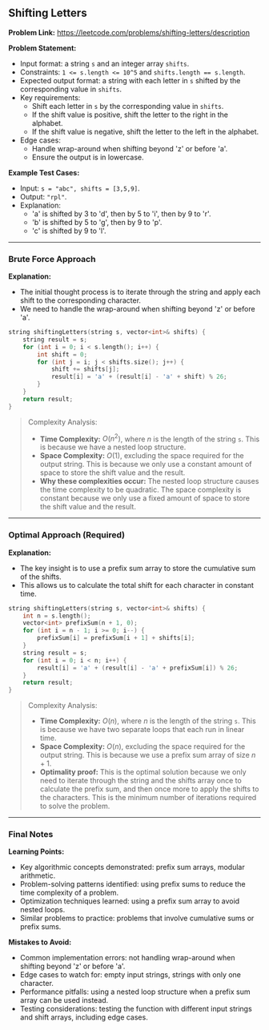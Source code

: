 ## Shifting Letters

**Problem Link:** https://leetcode.com/problems/shifting-letters/description

**Problem Statement:**
- Input format: a string `s` and an integer array `shifts`.
- Constraints: `1 <= s.length <= 10^5` and `shifts.length == s.length`.
- Expected output format: a string with each letter in `s` shifted by the corresponding value in `shifts`.
- Key requirements: 
  - Shift each letter in `s` by the corresponding value in `shifts`.
  - If the shift value is positive, shift the letter to the right in the alphabet.
  - If the shift value is negative, shift the letter to the left in the alphabet.
- Edge cases:
  - Handle wrap-around when shifting beyond 'z' or before 'a'.
  - Ensure the output is in lowercase.

**Example Test Cases:**
- Input: `s = "abc", shifts = [3,5,9]`.
- Output: `"rpl"`.
- Explanation: 
  - 'a' is shifted by 3 to 'd', then by 5 to 'i', then by 9 to 'r'.
  - 'b' is shifted by 5 to 'g', then by 9 to 'p'.
  - 'c' is shifted by 9 to 'l'.

---

### Brute Force Approach

**Explanation:**
- The initial thought process is to iterate through the string and apply each shift to the corresponding character.
- We need to handle the wrap-around when shifting beyond 'z' or before 'a'.

```cpp
string shiftingLetters(string s, vector<int>& shifts) {
    string result = s;
    for (int i = 0; i < s.length(); i++) {
        int shift = 0;
        for (int j = i; j < shifts.size(); j++) {
            shift += shifts[j];
            result[i] = 'a' + (result[i] - 'a' + shift) % 26;
        }
    }
    return result;
}
```

> Complexity Analysis:
> - **Time Complexity:** $O(n^2)$, where $n$ is the length of the string `s`. This is because we have a nested loop structure.
> - **Space Complexity:** $O(1)$, excluding the space required for the output string. This is because we only use a constant amount of space to store the shift value and the result.
> - **Why these complexities occur:** The nested loop structure causes the time complexity to be quadratic. The space complexity is constant because we only use a fixed amount of space to store the shift value and the result.

---

### Optimal Approach (Required)

**Explanation:**
- The key insight is to use a prefix sum array to store the cumulative sum of the shifts.
- This allows us to calculate the total shift for each character in constant time.

```cpp
string shiftingLetters(string s, vector<int>& shifts) {
    int n = s.length();
    vector<int> prefixSum(n + 1, 0);
    for (int i = n - 1; i >= 0; i--) {
        prefixSum[i] = prefixSum[i + 1] + shifts[i];
    }
    string result = s;
    for (int i = 0; i < n; i++) {
        result[i] = 'a' + (result[i] - 'a' + prefixSum[i]) % 26;
    }
    return result;
}
```

> Complexity Analysis:
> - **Time Complexity:** $O(n)$, where $n$ is the length of the string `s`. This is because we have two separate loops that each run in linear time.
> - **Space Complexity:** $O(n)$, excluding the space required for the output string. This is because we use a prefix sum array of size $n + 1$.
> - **Optimality proof:** This is the optimal solution because we only need to iterate through the string and the shifts array once to calculate the prefix sum, and then once more to apply the shifts to the characters. This is the minimum number of iterations required to solve the problem.

---

### Final Notes

**Learning Points:**
- Key algorithmic concepts demonstrated: prefix sum arrays, modular arithmetic.
- Problem-solving patterns identified: using prefix sums to reduce the time complexity of a problem.
- Optimization techniques learned: using a prefix sum array to avoid nested loops.
- Similar problems to practice: problems that involve cumulative sums or prefix sums.

**Mistakes to Avoid:**
- Common implementation errors: not handling wrap-around when shifting beyond 'z' or before 'a'.
- Edge cases to watch for: empty input strings, strings with only one character.
- Performance pitfalls: using a nested loop structure when a prefix sum array can be used instead.
- Testing considerations: testing the function with different input strings and shift arrays, including edge cases.